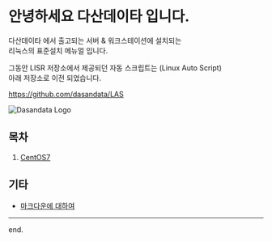# 안녕하세요 다산데이타 입니다.  
다산데이타 에서 출고되는 서버 & 워크스테이션에 설치되는  
리눅스의 표준설치 메뉴얼 입니다.  

그동안 LISR 저장소에서 제공되던 자동 스크립트는 (Linux Auto Script)   
아래 저장소로 이전 되었습니다.  

https://github.com/dasandata/LAS


![Dasandata Logo](http://dasandata.co.kr/wp-content/uploads/2019/05/%EB%8B%A4%EC%82%B0%EB%A1%9C%EA%B3%A0_%EC%88%98%EC%A0%951-300x109.jpg)

## 목차

1. [CentOS7](centos7)




## 기타
- [마크다운에 대하여][markdown]
***

end.

[centos7]: CentOS7/Standard_Install_CentOS_7.md  
[ubuntu16]: Ubuntu16/Standard_Install_Ubuntu.md  
[markdown]: makrdown.md
